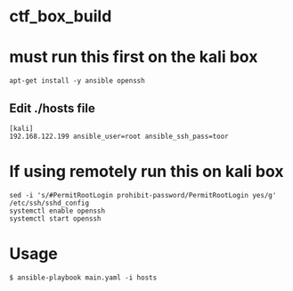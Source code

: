 # ctf_box_build



# must run this first on the kali box
```
apt-get install -y ansible openssh
```
## Edit ./hosts file

```
[kali]
192.168.122.199 ansible_user=root ansible_ssh_pass=toor
```

# If using remotely run this on kali box
```
sed -i 's/#PermitRootLogin prohibit-password/PermitRootLogin yes/g' /etc/ssh/sshd_config
systemctl enable openssh
systemctl start openssh
```


# Usage
```
$ ansible-playbook main.yaml -i hosts
```